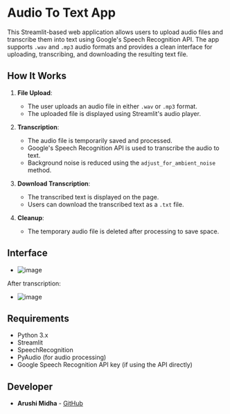 # Audio To Text App

This Streamlit-based web application allows users to upload audio files and transcribe them into text using Google's Speech Recognition API. The app supports `.wav` and `.mp3` audio formats and provides a clean interface for uploading, transcribing, and downloading the resulting text file.

## How It Works

1. **File Upload**:
    - The user uploads an audio file in either `.wav` or `.mp3` format.
    - The uploaded file is displayed using Streamlit's audio player.

2. **Transcription**:
    - The audio file is temporarily saved and processed.
    - Google's Speech Recognition API is used to transcribe the audio to text.
    - Background noise is reduced using the `adjust_for_ambient_noise` method.

3. **Download Transcription**:
    - The transcribed text is displayed on the page.
    - Users can download the transcribed text as a `.txt` file.

4. **Cleanup**:
    - The temporary audio file is deleted after processing to save space.

## Interface
- ![image](https://github.com/user-attachments/assets/118bb9df-36d3-4383-9a79-d345345c7d85)

After transcription: 
- ![image](https://github.com/user-attachments/assets/04abb1fa-d6f1-4534-8f1f-8c374548755d)

## Requirements

- Python 3.x
- Streamlit
- SpeechRecognition
- PyAudio (for audio processing)
- Google Speech Recognition API key (if using the API directly)

## Developer

- **Arushi Midha** - [GitHub](https://github.com/arushi-midha)



